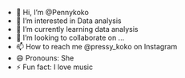 - 👋 Hi, I’m @Pennykoko
- 👀 I’m interested in Data analysis 
- 🌱 I’m currently learning data analysis 
- 💞️ I’m looking to collaborate on ...
- 📫 How to reach me @pressy_koko on Instagram 
- 😄 Pronouns: She
- ⚡ Fun fact: I love music

<!---
Pennykoko/Pennykoko is a ✨ special ✨ repository because its `README.md` (this file) appears on your GitHub profile.
You can click the Preview link to take a look at your changes.
--->
